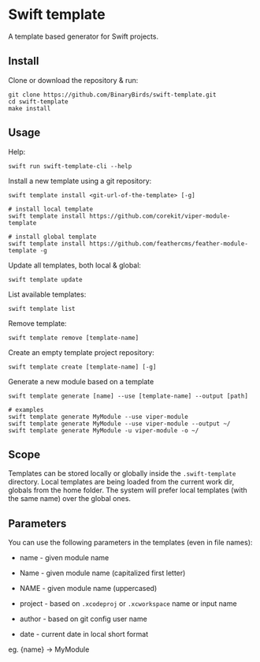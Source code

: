 # Swift template

A template based generator for Swift projects.

## Install

Clone or download the repository & run:

```shell
git clone https://github.com/BinaryBirds/swift-template.git
cd swift-template
make install
```


## Usage

Help:
```shell
swift run swift-template-cli --help
```

Install a new template using a git repository:
``` 
swift template install <git-url-of-the-template> [-g]

# install local template
swift template install https://github.com/corekit/viper-module-template

# install global template
swift template install https://github.com/feathercms/feather-module-template -g
```

Update all templates, both local & global:
```shell
swift template update
```

List available templates:
```shell
swift template list
```

Remove template:
```shell
swift template remove [template-name]
```

Create an empty template project repository:
```shell
swift template create [template-name] [-g]
```

Generate a new module based on a template
```shell
swift template generate [name] --use [template-name] --output [path]

# examples
swift template generate MyModule --use viper-module
swift template generate MyModule --use viper-module --output ~/
swift template generate MyModule -u viper-module -o ~/
```


## Scope

Templates can be stored locally or globally inside the `.swift-template` directory.
Local templates are being loaded from the current work dir, globals from the home folder.
The system will prefer local templates (with the same name) over the global ones.


## Parameters

You can use the following parameters in the templates (even in file names):

- name - given module name
- Name - given module name (capitalized first letter)
- NAME - given module name (uppercased)

- project - based on `.xcodeproj` or `.xcworkspace` name or input name
- author - based on git config user name
- date - current date in local short format

eg. {name} -> MyModule
